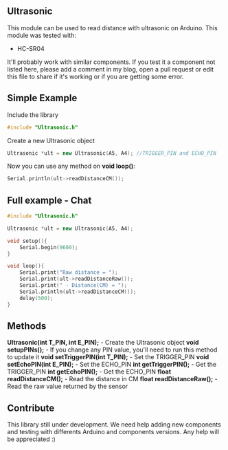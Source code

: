 ## Ultrasonic

This module can be used to read distance with ultrasonic on Arduino.
This module was tested with:

* HC-SR04

It'll probably work with similar components. If you test it a component not listed here, please add a comment in my blog, open a pull request or edit this file to share if it's working or if you are getting some error.


## Simple Example

Include the library
```c++
#include "Ultrasonic.h"
```

Create a new Ultrasonic object
```c++
Ultrasonic *ult = new Ultrasonic(A5, A4); //TRIGGER_PIN and ECHO_PIN
```

Now you can use any method on **void loop()**:
```c++
Serial.println(ult->readDistanceCM());
```

## Full example - Chat
```c++
#include "Ultrasonic.h"

Ultrasonic *ult = new Ultrasonic(A5, A4);

void setup(){
	Serial.begin(9600);
}

void loop(){
	Serial.print("Raw distance = ");
	Serial.print(ult->readDistanceRaw());
	Serial.print(" - Distance(CM) = ");
	Serial.println(ult->readDistanceCM());
	delay(500);
}

```


## Methods

**Ultrasonic(int T_PIN, int E_PIN);** - Create the Ultrasonic object
**void setupPINs();** - If you change any PIN value, you'll need to run this method to update it
**void setTriggerPIN(int T_PIN);** - Set the TRIGGER_PIN
**void setEchoPIN(int E_PIN);** - Set the ECHO_PIN
**int getTriggerPIN();** - Get the TRIGGER_PIN
**int getEchoPIN();** - Get the ECHO_PIN
**float readDistanceCM();** - Read the distance in CM
**float readDistanceRaw();** - Read the raw value returned by the sensor
    

## Contribute

This library still under development. We need help adding new components and testing with differents Arduino and components versions. 
Any help will be appreciated :)